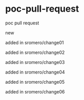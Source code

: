 # poc-pull-request
poc pull request

new

added in sromero/change01

added in sromero/change02

added in sromero/change03

added in sromero/change04

added in sromero/change05

added in sromero/change06
